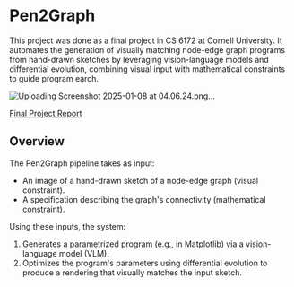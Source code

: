 # Pen2Graph
This project was done as a final project in CS 6172 at Cornell University. It automates the generation of visually matching node-edge graph programs from hand-drawn sketches by leveraging vision-language models and differential evolution, combining visual input with mathematical constraints to guide program earch.

![Uploading Screenshot 2025-01-08 at 04.06.24.png…]()

[Final Project Report](https://github.com/zzigak/Pen2Graph/blob/main/pen2graph.pdf)


## Overview

The Pen2Graph pipeline takes as input:
- An image of a hand-drawn sketch of a node-edge graph (visual constraint).
- A specification describing the graph's connectivity (mathematical constraint).

Using these inputs, the system:
1. Generates a parametrized program (e.g., in Matplotlib) via a vision-language model (VLM).
2. Optimizes the program's parameters using differential evolution to produce a rendering that visually matches the input sketch.


